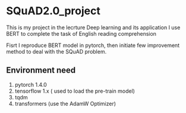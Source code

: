 # SQuAD2.0_project
This is my project in the lecrture Deep learning and its application
I use BERT to complete the task of English reading comprehension 

Fisrt I reproduce BERT model in pytorch,
then initiate few improvement method to deal with the SQuAD problem.

## Environment need
1. pytorch 1.4.0
2. tensorflow 1.x ( used to load the pre-train model)
3. tqdm
4. transformers (use the AdamW Optimizer)

